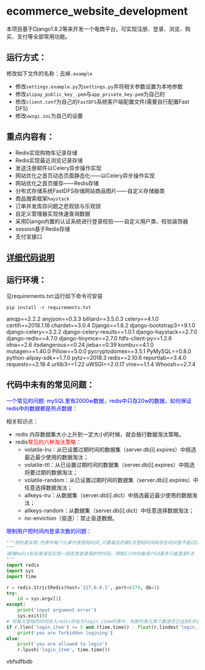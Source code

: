 # ecommerce_website_development
本项目基于Django1.8.2等来开发一个电商平台，可实现注册、登录、浏览、购买、支付等全部常用功能。

## 运行方式：

修改如下文件的名称：去掉`.example`

- 修改`settings.example.py`为`settings.py`并将相关参数设置为本地参数
- 修改`alipay_public_key_.pem`与`app_private_key.pem`为自己的
- 修改`client.conf`为自己的`FastDFS`系统客户端配置文件(需要自行配置Fast DFS)
- 修改`uwsgi.ini`为自己的设置

## 重点内容有：

- Redis实现购物车记录存储
- Redis实现最近浏览记录存储
- 发送注册邮件以Celery异步操作实现
- 网站优化之首页动态页面静态化——以Celery异步操作实现
- 网站优化之首页缓存——Redis存储
- 分布式存储系统FastDFS存储网站商品图片——自定义存储器类
- 商品搜索框架`haystack`
- 订单并发库存问题之悲观锁与乐观锁
- 自定义管理器实现快速查询数据
- 采用Django内置的认证系统进行登录校验——自定义用户类、校验装饰器
- session基于Redis存储
- 支付宝接口

## [详细代码说明](https://github.com/ScrappyZhang/python_web_Crawler_DA_ML_DL/tree/master/web%E5%85%A8%E6%A0%88%E5%BC%80%E5%8F%91/Django%E7%94%B5%E5%95%86%E7%BD%91%E7%AB%99%E5%BC%80%E5%8F%91%E5%AE%9E%E4%BE%8B?1521684991920)

## 运行环境：

见requirements.txt:运行如下命令可安装

```
pip install -r requirements.txt
```

amqp==2.2.2
anyjson==0.3.3
billiard==3.5.0.3
celery==4.1.0
certifi==2018.1.18
chardet==3.0.4
Django==1.8.2
django-bootstrap3==9.1.0
django-celery==3.2.2
django-celery-results==1.0.1
django-haystack==2.7.0
django-redis==4.7.0
django-tinymce==2.7.0
fdfs-client-py==1.2.6
idna==2.6
itsdangerous==0.24
jieba==0.39
kombu==4.1.0
mutagen==1.40.0
Pillow==5.0.0
pycryptodomex==3.5.1
PyMySQL==0.8.0
python-alipay-sdk==1.7.0
pytz==2018.3
redis==2.10.6
reportlab==3.4.0
requests==2.18.4
urllib3==1.22
uWSGI==2.0.17
vine==1.1.4
Whoosh==2.7.4



## 代码中未有的常见问题：

<font color=blue>一个常见的问题: mySQL里有2000w数据，redis中只存20w的数据，如何保证redis中的数据都是热点数据</font>：

相关知识点：

- redis 内存数据集大小上升到一定大小的时候，就会施行数据淘汰策略。
- redis<font color=red>常见的六种淘汰策略</font>：
  - volatile-lru：从已设置过期时间的数据集（server.db[i].expires）中挑选最近最少使用的数据淘汰；
  - volatile-ttl：从已设置过期时间的数据集（server.db[i].expires）中挑选将要过期的数据淘汰；
  - volatile-random：从已设置过期时间的数据集（server.db[i].expires）中任意选择数据淘汰；
  - allkeys-lru：从数据集（server.db[i].dict）中挑选最近最少使用的数据淘汰；
  - allkeys-random：从数据集（server.db[i].dict）中任意选择数据淘汰；
  - no-enviction（驱逐）：禁止驱逐数据。

<font color=blue>限制用户短时间内登录次数的问题：</font>

```python
"""用列表实现:列表中每个元素代表登陆时间,只要最后的第5次登陆时间和现在时间差不超过1小时就禁止登陆"""
"""
请用Redis和任意语言实现一段恶意登录保护的代码，限制1小时内每用户Id最多只能登录5次
"""
import redis
import sys
import time

r = redis.StrictRedis(host='127.0.0.1', port=6379, db=1)
try:
    id = sys.argv[1]
except:
    print('input argument error')
    sys.exit(0)
# 将每次登陆的时间存入redis的名为login_item列表中，判断列表元素个数是否已达到5并且和第一次登录时间比较是否在一个小时以内。
if r.llen('login_item') >= 5 and (time.time() - float(r.lindex('login_item', 4)) <= 3600):
    print('you are forbidden logining')
else:
    print('you are allowed to login')
    r.lpush('login_item', time.time())
```
vbfsdfbdb

